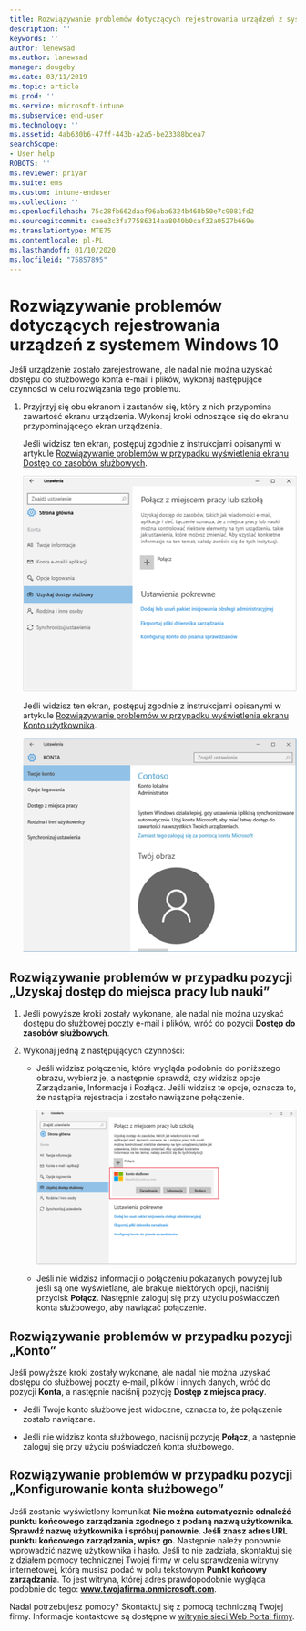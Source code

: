```yaml
---
title: Rozwiązywanie problemów dotyczących rejestrowania urządzeń z systemem Windows 10 | Microsoft Docs
description: ''
keywords: ''
author: lenewsad
ms.author: lanewsad
manager: dougeby
ms.date: 03/11/2019
ms.topic: article
ms.prod: ''
ms.service: microsoft-intune
ms.subservice: end-user
ms.technology: ''
ms.assetid: 4ab630b6-47ff-443b-a2a5-be23388bcea7
searchScope:
- User help
ROBOTS: ''
ms.reviewer: priyar
ms.suite: ems
ms.custom: intune-enduser
ms.collection: ''
ms.openlocfilehash: 75c28fb662daaf96aba6324b468b50e7c9081fd2
ms.sourcegitcommit: caee3c3fa77586314aa8040b0caf32a0527b669e
ms.translationtype: MTE75
ms.contentlocale: pl-PL
ms.lasthandoff: 01/10/2020
ms.locfileid: "75857895"
---
```

# <a name="troubleshoot-your-windows-10-device-enrollment"></a>Rozwiązywanie problemów dotyczących rejestrowania urządzeń z systemem Windows 10
Jeśli urządzenie zostało zarejestrowane, ale nadal nie można uzyskać dostępu do służbowego konta e-mail i plików, wykonaj następujące czynności w celu rozwiązania tego problemu.  

1. Przyjrzyj się obu ekranom i zastanów się, który z nich przypomina zawartość ekranu urządzenia. Wykonaj kroki odnoszące się do ekranu przypominającego ekran urządzenia.

    Jeśli widzisz ten ekran, postępuj zgodnie z instrukcjami opisanymi w artykule [Rozwiązywanie problemów w przypadku wyświetlenia ekranu Dostęp do zasobów służbowych](#troubleshooting-steps-to-follow-if-you-see-access-work-or-school).

    ![settings-accounts-access-work-or-school](./media/w10-enroll-rs1-connect-to-work-or-school.png)

    Jeśli widzisz ten ekran, postępuj zgodnie z instrukcjami opisanymi w artykule [Rozwiązywanie problemów w przypadku wyświetlenia ekranu Konto użytkownika](#troubleshooting-steps-to-follow-if-you-see-your-account).

    ![settings-accounts-your-account](./media/W10-enroll-2-accounts-your-account.png)

## <a name="troubleshooting-steps-to-follow-if-you-see-access-work-or-school"></a>Rozwiązywanie problemów w przypadku pozycji „Uzyskaj dostęp do miejsca pracy lub nauki”

1. Jeśli powyższe kroki zostały wykonane, ale nadal nie można uzyskać dostępu do służbowej poczty e-mail i plików, wróć do pozycji **Dostęp do zasobów służbowych**.

2. Wykonaj jedną z następujących czynności:

   - Jeśli widzisz połączenie, które wygląda podobnie do poniższego obrazu, wybierz je, a następnie sprawdź, czy widzisz opcje Zarządzanie, Informacje i Rozłącz. Jeśli widzisz te opcje, oznacza to, że nastąpiła rejestracja i zostało nawiązane połączenie.

     ![validate-successful-enrollment](./media/w10-enroll-rs1-validate-successful-enrollment.png)

   - Jeśli nie widzisz informacji o połączeniu pokazanych powyżej lub jeśli są one wyświetlane, ale brakuje niektórych opcji, naciśnij przycisk **Połącz**. Następnie zaloguj się przy użyciu poświadczeń konta służbowego, aby nawiązać połączenie.  

## <a name="troubleshooting-steps-to-follow-if-you-see-your-account"></a>Rozwiązywanie problemów w przypadku pozycji „Konto”

Jeśli powyższe kroki zostały wykonane, ale nadal nie można uzyskać dostępu do służbowej poczty e-mail, plików i innych danych, wróć do pozycji **Konta**, a następnie naciśnij pozycję **Dostęp z miejsca pracy**.

- Jeśli Twoje konto służbowe jest widoczne, oznacza to, że połączenie zostało nawiązane.  

- Jeśli nie widzisz konta służbowego, naciśnij pozycję **Połącz**, a następnie zaloguj się przy użyciu poświadczeń konta służbowego.

## <a name="troubleshooting-steps-to-follow-if-you-see-set-up-a-work-or-school-account"></a>Rozwiązywanie problemów w przypadku pozycji „Konfigurowanie konta służbowego”

Jeśli zostanie wyświetlony komunikat <strong>Nie można automatycznie odnaleźć punktu końcowego zarządzania zgodnego z podaną nazwą użytkownika. Sprawdź nazwę użytkownika i spróbuj ponownie. Jeśli znasz adres URL punktu końcowego zarządzania, wpisz go.</strong> Następnie należy ponownie wprowadzić nazwę użytkownika i hasło. Jeśli to nie zadziała, skontaktuj się z działem pomocy technicznej Twojej firmy w celu sprawdzenia witryny internetowej, którą musisz podać w polu tekstowym <strong>Punkt końcowy zarządzania</strong>. To jest witryna, której adres prawdopodobnie wygląda podobnie do tego: <strong>www.twojafirma.onmicrosoft.com</strong>.

Nadal potrzebujesz pomocy? Skontaktuj się z pomocą techniczną Twojej firmy. Informacje kontaktowe są dostępne w [witrynie sieci Web Portal firmy](https://go.microsoft.com/fwlink/?linkid=2010980).
